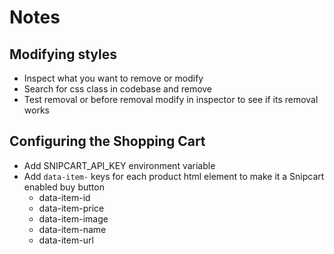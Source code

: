 # Notes

## Modifying styles

- Inspect what you want to remove or modify
- Search for css class in codebase and remove
- Test removal or before removal modify in inspector to see if its
removal works

## Configuring the Shopping Cart

- Add SNIPCART_API_KEY environment variable
- Add `data-item-` keys for each product html element to make it a
Snipcart enabled buy button
  - data-item-id
  - data-item-price
  - data-item-image
  - data-item-name
  - data-item-url